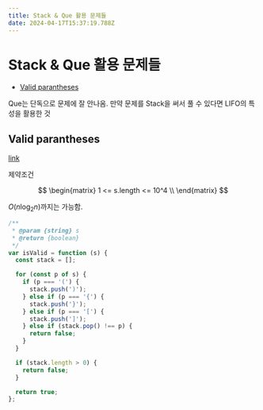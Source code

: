 ```yaml
---
title: Stack & Que 활용 문제들
date: 2024-04-17T15:37:19.788Z
---
```


# Stack & Que 활용 문제들

<!-- START doctoc generated TOC please keep comment here to allow auto update -->
<!-- DON'T EDIT THIS SECTION, INSTEAD RE-RUN doctoc TO UPDATE -->

- [Valid parantheses](#valid-parantheses)

<!-- END doctoc generated TOC please keep comment here to allow auto update -->

Que는 단독으로 문제에 잘 안나옴. 만약 문제를 Stack을 써서 풀 수 있다면 LIFO의 특성을 활용한 것

## Valid parantheses

[link](https://leetcode.com/problems/valid-parentheses/description/)

제약조건

$$
\begin{matrix}
1 <= s.length <= 10^4 \\
\end{matrix}
$$

$O(n \log_2 n)$까지는 가능함.

```js
/**
 * @param {string} s
 * @return {boolean}
 */
var isValid = function (s) {
  const stack = [];

  for (const p of s) {
    if (p === '(') {
      stack.push(')');
    } else if (p === '{') {
      stack.push('}');
    } else if (p === '[') {
      stack.push(']');
    } else if (stack.pop() !== p) {
      return false;
    }
  }

  if (stack.length > 0) {
    return false;
  }

  return true;
};
```
